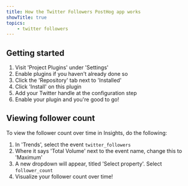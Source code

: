 ```yaml
---
title: How the Twitter Followers PostHog app works
showTitle: true
topics:
    - twitter followers
---
```


## Getting started

1. Visit 'Project Plugins' under 'Settings'
1. Enable plugins if you haven't already done so
1. Click the 'Repository' tab next to 'Installed'
1. Click 'Install' on this plugin
1. Add your Twitter handle at the configuration step
1. Enable your plugin and you're good to go!

## Viewing follower count

To view the follower count over time in Insights, do the following:

1. In 'Trends', select the event `twitter_followers`
2. Where it says 'Total Volume' next to the event name, change this to 'Maximum'
3. A new dropdown will appear, titled 'Select property'. Select `follower_count`
4. Visualize your follower count over time!